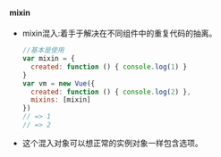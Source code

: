 #### mixin

- mixin混入:着手于解决在不同组件中的重复代码的抽离。

  ```js
  //基本是使用
  var mixin = {
    created: function () { console.log(1) }
  }
  var vm = new Vue({
    created: function () { console.log(2) },
    mixins: [mixin]
  })
  // => 1
  // => 2
  ```

- 这个混入对象可以想正常的实例对象一样包含选项。


